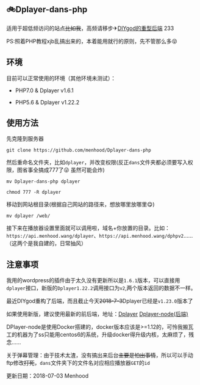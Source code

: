 ## 🚲Dplayer-dans-php

适用于超低频访问的站点~~比如我~~，高频请移步✈[DIYgod的重型后端](https://github.com/MoePlayer/DPlayer-node) 233

PS:照着PHP教程xjb乱搞出来的，本着能用就行的原则，先不管那么多😝

## 环境

目前可以正常使用的环境（其他环境未测试）：

* PHP7.0 & Dplayer v1.6.1

* PHP5.6 & Dplayer v1.22.2

## 使用方法

先克隆到服务器

```
git clone https://github.com/menhood/Dplayer-dans-php
```

然后重命名文件夹，比如`dplayer`，并改变权限(反正`dans`文件夹都必须要写入权限，图省事全搞成777了😜 虽然可能会炸)

```
mv Dplayer-dans-php dplayer

chmod 777 -R dplayer
```

移动到网站根目录(根据自己网站的路径来，想放哪里放哪里😋)

```
mv dplayer /web/
```

接下来在播放器设置里面就可以调用啦，域名+你放置的目录。比如：`https://api.menhood.wang/dplayer`、`https://api.menhood.wang/dphpv2`……（这两个是我自建的，日常抽风）

## 注意事项
我用的wordpress的插件由于太久没有更新所以是`1.6.1`版本，可以直接用`dplayer`接口，新版的`Dplayer1.22.2`调用接口为`v2`,两个版本返回的数据不一样。

最近DIYgod重构了后端，而且截止今天~~2018-7-3~~Dplayer已经是`v1.23.0`版本了

如果使用新版，建议使用最新的前后端，地址：[Dplayer](https://github.com/MoePlayer/DPlayer)  [Dplayer-node(后端)](https://github.com/MoePlayer/DPlayer-node)

DPlayer-node是使用Docker搭建的，docker版本应该是>=1.12的，可怜我搬瓦工的机器为了ss只能用centos6的系统，升级docker得升级内核，太麻烦了，残念……

关于弹幕管理：由于技术太渣，没有搞出来后台~~主要是怕出事情~~，所以可以手动ftp修改~~打死~~，`dans`文件夹下的文件名对应相应播放器`GET`的`id`

更新日期：2018-07-03 Menhood